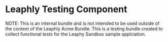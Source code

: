 Leaphly Testing Component
========================
NOTE: This is an internal bundle and is not intended to be used outside of the context of the Leaphly Acme Bundle.
      This is a testing bundle created to collect functional tests for the Leaphy Sandbox sample applciation.



